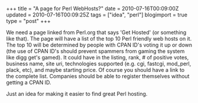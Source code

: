 +++
title = "A page for Perl WebHosts?"
date = 2010-07-16T00:09:00Z
updated = 2010-07-16T00:09:25Z
tags = ["idea",  "perl"]
blogimport = true
type = "post"
+++

We need a page linked from Perl.org that says 'Get Hosted' (or something like that). The page will have a list of the top 10 Perl friendly web hosts on it. The top 10 will be determined by people with CPAN ID's voting it up or down (the use of CPAN ID's should prevent spammers from gaming the system like digg get's gamed). It could have in the listing, rank, # of positive votes, business name, site uri, technologies supported (e.g. cgi, fastcgi, mod_perl, plack, etc), and maybe starting price. Of course you should have a link to the complete list. Companies should be able to register themselves without getting a CPAN ID.

Just an idea for making it easier to find great Perl hosting.
